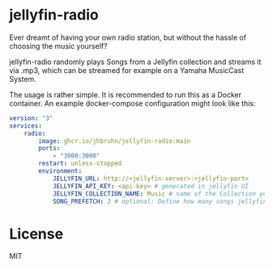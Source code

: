 # jellyfin-radio

Ever dreamt of having your own radio station, but without the hassle of choosing the music yourself?

jellyfin-radio randomly plays Songs from a Jellyfin collection and streams it via .mp3, which can be streamed for example on a Yamaha MusicCast System.

The usage is rather simple. It is recommended to run this as a Docker container. An example docker-compose configuration might look like this:

```yaml
version: "3"
services:
    radio:
        image: ghcr.io/jhbruhn/jellyfin-radio:main
        ports:
            - "3000:3000"
        restart: unless-stopped
        environment:
            JELLYFIN_URL: http://<jellyfin-server>:<jellyfin-port>
            JELLYFIN_API_KEY: <api-key> # generated in jellyfin UI
            JELLYFIN_COLLECTION_NAME: Music # name of the Collection you want to play music from
            SONG_PREFETCH: 2 # optional: Define how many songs jellyfin-radio should fetch in advance
```

# License
MIT